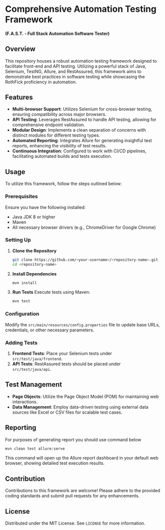 
# Comprehensive Automation Testing Framework
#### (F.A.S.T. - Full Stack Automation Software Tester)

## Overview
This repository houses a robust automation testing framework designed to facilitate front-end and API testing. Utilizing a powerful stack of Java, Selenium, TestNG, Allure, and RestAssured, this framework aims to demonstrate best practices in software testing while showcasing the RothFick proficiency in automation.

## Features
- **Multi-browser Support**: Utilizes Selenium for cross-browser testing, ensuring compatibility across major browsers.
- **API Testing**: Leverages RestAssured to handle API testing, allowing for comprehensive endpoint validation.
- **Modular Design**: Implements a clean separation of concerns with distinct modules for different testing types.
- **Automated Reporting**: Integrates Allure for generating insightful test reports, enhancing the visibility of test results.
- **Continuous Integration**: Configured to work with CI/CD pipelines, facilitating automated builds and tests execution.

## Usage
To utilize this framework, follow the steps outlined below:

### Prerequisites
Ensure you have the following installed:
- Java JDK 8 or higher
- Maven
- All necessary browser drivers (e.g., ChromeDriver for Google Chrome)

### Setting Up
1. **Clone the Repository**
   ```bash
   git clone https://github.com/<your-username>/<repository-name>.git
   cd <repository-name>
   ```

2. **Install Dependencies**
   ```bash
   mvn install
   ```

3. **Run Tests**
   Execute tests using Maven:
   ```bash
   mvn test
   ```

### Configuration
Modify the `src/main/resources/config.properties` file to update base URLs, credentials, or other necessary parameters.

### Adding Tests
1. **Frontend Tests**: Place your Selenium tests under `src/test/java/frontend`.
2. **API Tests**: RestAssured tests should be placed under `src/test/java/api`.

## Test Management
- **Page Objects**: Utilize the Page Object Model (POM) for maintaining web interactions.
- **Data Management**: Employ data-driven testing using external data sources like Excel or CSV files for scalable test cases.

## Reporting
For purposes of generating report you should use command below
```bash
mvn clean test allure:serve
```
This command will open up the Allure report dashboard in your default web browser, showing detailed test execution results.

## Contribution
Contributions to this framework are welcome! Please adhere to the provided coding standards and submit pull requests for any enhancements.

## License
Distributed under the MIT License. See `LICENSE` for more information.
